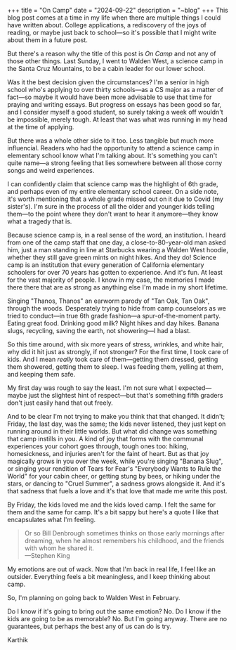 +++
title = "On Camp"
date = "2024-09-22"
description = "~blog"
+++
This blog post comes at a time in my life when there are multiple things I could have written about. College applications, a rediscovery of the joys of reading, or maybe just back to school—so it's possible that I might write about them in a future post. 

But there's a reason why the title of this post is *On Camp* and not any of those other things. Last Sunday, I went to Walden West, a science camp in the Santa Cruz Mountains, to be a cabin leader for our lower school.

Was it the best decision given the circumstances? I'm a senior in high school who's applying to over thirty schools—as a CS major as a matter of fact—so maybe it would have been more advisable to use that time for praying and writing essays. But progress on essays has been good so far, and I consider myself a good student, so surely taking a week off wouldn't be impossible, merely tough. At least that was what was running in my head at the time of applying.

But there was a whole other side to it too. Less tangible but much more influencial. Readers who had the opportunity to attend a science camp in elementary school know what I'm talking about. It's something you can't quite name—a strong feeling that lies somewhere between all those corny songs and weird experiences. 

I can confidently claim that science camp was the highlight of 6th grade, and perhaps even of my entire elementary school career. On a side note, it's worth mentioning that a whole grade missed out on it due to Covid (my sister's). I'm sure in the process of all the older and younger kids telling them—to the point where they don't want to hear it anymore—they know what a tragedy that is. 

Because science camp is, in a real sense of the word, an institution. I heard from one of the camp staff that one day, a close-to-80-year-old man asked him, just a man standing in line at Starbucks wearing a Walden West hoodie, whether they still gave green mints on night hikes. And they do! Science camp is an institution that every generation of California elementary schoolers for over 70 years has gotten to experience. And it's fun. At least for the vast majority of people. I know in my case, the memories I made there there that are as strong as anything else I'm made in my short lifetime. 

Singing "Thanos, Thanos" an earworm parody of "Tan Oak, Tan Oak", through the woods. Desperately trying to hide from camp counselors as we tried to conduct—in true 6th grade fashion—a spur-of-the-moment party. Eating great food. Drinking good milk? Night hikes and day hikes. Banana slugs, recycling, saving the earth, not showering—I had a blast.

So this time around, with six more years of stress, wrinkles, and white hair, why did it hit just as strongly, if not stronger? For the first time, I took care of kids. And I mean *really* took care of them—getting them dressed, getting them showered, getting them to sleep. I was feeding them, yelling at them, and keeping them safe. 

My first day was rough to say the least. I'm not sure what I expected—maybe just the slightest hint of respect—but that's something fifth graders don't just easily hand that out freely.  

And to be clear I'm not trying to make you think that that changed. It didn't; Friday, the last day, was the same; the kids never listened, they just kept on running around in their little worlds. But what did change was something that camp instills in you. A kind of joy that forms with the communal experiences your cohort goes through, tough ones too: hiking, homesickness, and injuries aren't for the faint of heart. But as that joy magically grows in you over the week, while you're singing "Banana Slug", or singing your rendition of Tears for Fear's "Everybody Wants to Rule the World" for your cabin cheer, or getting stung by bees, or hiking under the stars, or dancing to "Cruel Summer", a sadness grows alongside it. And it's that sadness that fuels a love and it's that love that made me write this post.

By Friday, the kids loved me and the kids loved camp. I felt the same for them and the same for camp. It's a bit sappy but here's a quote I like that encapsulates what I'm feeling.
<blockquote>Or so Bill Denbrough sometimes thinks on those early mornings after dreaming, when he almost remembers his childhood, and the friends with whom he shared it. <br>—Stephen King</blockquote>

My emotions are out of wack. Now that I'm back in real life, I feel like an outsider. Everything feels a bit meaningless, and I keep thinking about camp. 

So, I'm planning on going back to Walden West in February. 

Do I know if it's going to bring out the same emotion? No. Do I know if the kids are going to be as memorable? No. But I'm going anyway. There are no guarantees, but perhaps the best any of us can do is try.

Karthik